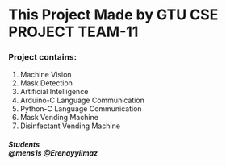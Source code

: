 <h1>This Project Made by GTU CSE PROJECT TEAM-11</h1>

<h3>Project contains: </h3>
<ol>
<li>Machine Vision</li>
<li>Mask Detection</li>
<li>Artificial Intelligence</li>
<li>Arduino-C Language Communication</li>
<li>Python-C Language Communication</li>
<li>Mask Vending Machine </li>
<li>Disinfectant Vending Machine</li>
</ol>

<h5>Students<br>
@mens1s @Erenayyilmaz</h5>